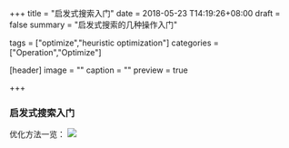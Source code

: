 +++
title = "启发式搜索入门"
date = 2018-05-23 T14:19:26+08:00
draft = false
summary = "启发式搜索的几种操作入门"

tags = ["optimize","heuristic optimization"]
categories = ["Operation","Optimize"]

[header]
image = ""
caption = ""
preview = true

+++

### 启发式搜索入门

优化方法一览：
![](http://osv1xytac.bkt.clouddn.com/18-5-23/67084174.jpg)

#### 